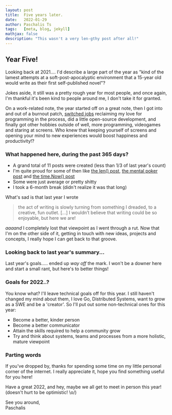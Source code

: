 ```yaml
---
layout: post
title:  Five years later.
date:   2022-01-29
author: Paschalis Ts
tags:   [meta, blog, jekyll]
mathjax: false
description: "This wasn't a very len-gthy post after all!"
---
```


## Year Five!

Looking back at 2021.... I'd describe a large part of the year as "kind of the lamest attempts at a soft-post-apocalyptic environment that a 15-year old would write as their first self-published novel"?

Jokes aside, it still was a pretty rough year for most people, and once again, I'm thankful it's been kind to people around me, I don't take it for granted.

On a work-related note, the year started off on a great note, then I got into and out of a burnout patch, [switched jobs](https://twitter.com/tpaschalis_/status/1480632282390183937) reclaiming my love for programming in the process, did a little open-source development, and finally got other hobbies outside of well, more programming, videogames and staring at screens. Who knew that keeping yourself of screens and opening your mind to new experiences would boost happiness and productivity!?

### What happened here, during the past 365 days?
- A grand total of 11 posts were created (less than 1/3 of last year's count)
- I'm quite proud for some of then like [the len() post](https://tpaschalis.github.io/golang-len/), [the mental poker post](https://tpaschalis.github.io/mental-poker/) and [the time.Now() post](https://tpaschalis.github.io/golang-time-now/)
- Some were just average or pretty shitty
- I took a 6-month break (didn't realize it was that long)

What's sad is that last year I wrote
> the act of writing is slowly turning from something I dreaded, to a creative, fun outlet. [...]
> I wouldn’t believe that writing could be so enjoyable, but here we are!

_aaaand_ I completely lost that viewpoint as I went through a rut. Now that I'm on the other side of it, getting in touch with new ideas, projects and concepts, I really hope I can get back to that groove.


### Looking back to last year's summary...

Last year's goals..... ended up _way off_ the mark. I won't be a downer here and start a small rant, but here's to better things!

### Goals for 2022..?
You know what? I'll leave technical goals off for this year. I still haven't changed my mind about them, I love Go, Distributed Systems, want to grow as a SWE and be a 'creator'. So I'll put out some non-technical ones for this year:

- Become a better, kinder person
- Become a better communicator
- Attain the skills required to help a community grow
- Try and think about systems, teams and processes from a more holistic, mature viewpoint

### Parting words
If you've dropped by, thanks for spending some time on my little personal corner of the internet. I really appreciate it, hope you find something useful for you here!

Have a great 2022, and hey, maybe we all get to meet in person this year! (doesn't hurt to be optimistic! \o/)

See you around,  
Paschalis
